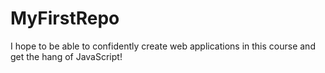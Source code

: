 # MyFirstRepo
 I hope to be able to confidently create web applications in this course and get the hang of JavaScript!

